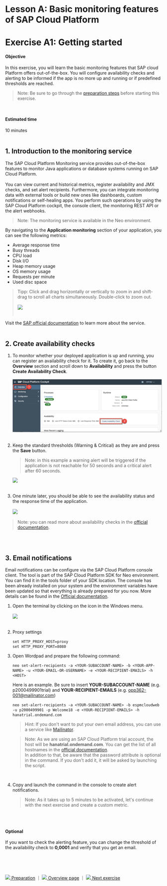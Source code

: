 # Lesson A: Basic monitoring features of SAP Cloud Platform
# Exercise A1: Getting started

#### Objective
In this exercise, you will learn the basic monitoring features that SAP cloud Platform offers out-of-the-box. You will configure availability checks and alerting to be informed if the app is no more up and running or if predefined thresholds are reached.<br />
> Note: Be sure to go through the [preparation steps](../../preparation/README.md) before starting this exercise.

<br />

#### Estimated time
10 minutes
<br /><br />

## 1. Introduction to the monitoring service
The SAP Cloud Platform Monitoring service provides out-of-the-box features to monitor Java applications or database systems running on SAP Cloud Platform.<br /><br />
You can view current and historical metrics, register availability and JMX checks, and set alert recipients. Furthermore, you can integrate monitoring data with external tools or build new ones like dashboards, custom notifications or self-healing apps. You perform such operations by using the SAP Cloud Platform cockpit, the console client, the monitoring REST API or the alert webhooks.

> Note: The monitoring service is available in the Neo environment.

By navigating to the **Application monitoring** section of your application, you can see the following metrics:
  * Average response time
  * Busy threads
  * CPU load
  * Disk I/O
  * Heap memory usage
  * OS memory usage
  * Requests per minute
  * Used disc space

> Tipp: Click and drag horizontally or vertically to zoom in and shift-drag to scroll all charts simultaneously. Double-click to zoom out.<br /><br />
![](../../images/a1-app-monitoring.png)<br /><br />

Visit the [SAP official documentation](https://help.sap.com/viewer/64f7d2b06c6b40a9b3097860c5930641/Cloud/en-US/2dacf6f12dd047efad9bc8929ff1759d.html) to learn more about the service.<br /><br />


## 2. Create availability checks
1. To monitor whether your deployed application is up and running, you can register an availability check for it. To create it, go back to the **Overview** section and scroll down to **Availability** and press the button **Create Availability Check**.<br /><br />
![](../../images/a1-availability-check.png)<br /><br />

1. Keep the standard thresholds (Warning & Critical) as they are and press the **Save** button.<br />

    > Note: in this example a warning alert will be triggered if the application is not reachable for 50 seconds and a critical alert after 60 seconds.<br />

    ![](../../images/a1-availability-check-save.png)<br /><br />

1. One minute later, you should be able to see the availability status and the response time of the application.<br /><br />
![](../../images/a1-availability-check-response.png)<br />

> Note: you can read more about availability checks in the [official documentation](https://help.sap.com/viewer/64f7d2b06c6b40a9b3097860c5930641/Cloud/en-US/173dd2ca9c834df8bb79fa46c3ae8c00.html).

<br /><br />

## 3. Email notifications
Email notifications can be configure via the SAP Cloud Platform console client. The tool is part of the SAP Cloud Platform SDK for Neo environment. You can find it in the tools folder of your SDK location. The console has been already installed on your system and the environment variables have been updated so that everything is already prepared for you now. More details can be found in the [Official documentation](https://help.sap.com/viewer/65de2977205c403bbc107264b8eccf4b/Cloud/en-US/6dae74f3792446b7be65f5d8187c2425.html).

1. Open the terminal by clicking on the icon in the Windows menu.<br /><br />
      ![](../../images/c4-terminal-01.png)<br /><br />

1. Proxy settings
    ```
    set HTTP_PROXY_HOST=proxy
    set HTTP_PROXY_PORT=8080
    ```

1. Open Wordpad and prepare the following command:
    ```
    neo set-alert-recipients -a <YOUR-SUBACCOUNT-NAME> -b <YOUR-APP-NAME> -u <YOUR-EMAIL-OR-USERNAME> -e <YOUR-RECIPIENT-EMAILS> -h <HOST>
    ```
    Here is an example. Be sure to insert **YOUR-SUBACCOUNT-NAME** (e.g. p2000499901trial) and **YOUR-RECIPIENT-EMAILS** (e.g. opp362-001@mailinator.com)<br />

    ```
    neo set-alert-recipients -a <YOUR-SUBACCOUNT-NAME> -b espmcloudweb -u p2000499901 -p Welcome18 -e <YOUR-RECIPIENT-EMAILS> -h hanatrial.ondemand.com
    ```
    > Hint: If you don't want to put your own email address, you can use a service like [Mailinator](https://www.mailinator.com).

    > Note: As we are using an SAP Cloud Platform trial account, the host will be **hanatrial.ondemand.com**. You can get the list of all hostnames in the [official documentation](https://help.sap.com/viewer/65de2977205c403bbc107264b8eccf4b/Cloud/en-US/350356d1dc314d3199dca15bd2ab9b0e.html?q=regions).<br />
    In addition to that, be aware that the password attribute is optional in the command. If you don't add it, it will be asked by launching the script.

      <br />

1. Copy and launch the command in the console to create alert notifications.
    > Note: As it takes up to 5 minutes to be activated, let's continue with the next exercise and create a custom metric.

<br /><br />
#### Optional
If you want to check the alerting feature, you can change the threshold of the availability check to **0,0001** and verify that you get an email.

<br /><br /><br />


[![](../../images/nav-previous.png) Preparation](../../preparation/README.md) ｜ [![](../../images/nav-home.png) Overview page](../../README.md) ｜ [![](../../images/nav-next.png) Next exercise](../A2/README.md)

